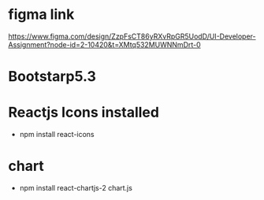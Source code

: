 # figma link
https://www.figma.com/design/ZzpFsCT86yRXvRpGR5UodD/UI-Developer-Assignment?node-id=2-10420&t=XMtq532MUWNNmDrt-0

# Bootstarp5.3
# Reactjs Icons installed
- npm install react-icons
# chart 
- npm install react-chartjs-2 chart.js